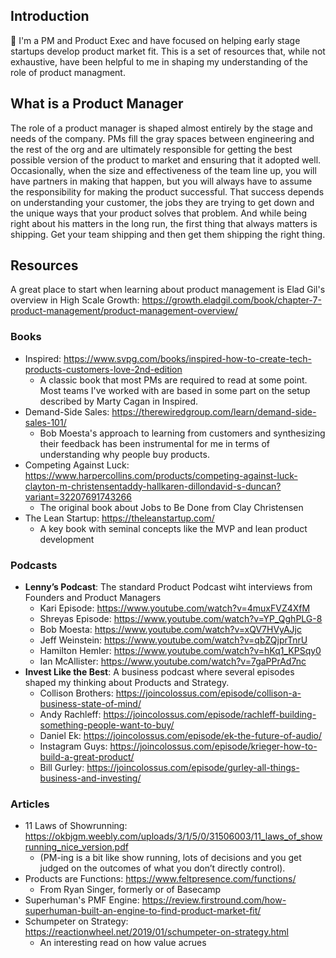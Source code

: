 ## Introduction
👋 I'm a PM and Product Exec and have focused on helping early stage startups develop product market fit. This is a set of resources that, while not exhaustive, have been helpful to me in shaping my understanding of the role of product managment. 

## What is a Product Manager
The role of a product manager is shaped almost entirely by the stage and needs of the company. PMs fill the gray spaces between engineering and the rest of the org and are ultimately responsible for getting the best possible version of the product to market and ensuring that it adopted well. Occasionally, when the size and effectiveness of the team line up, you will have partners in making that happen, but you will always have to assume the responsibility for making the product successful. That success depends on understanding your customer, the jobs they are trying to get down and the unique ways that your product solves that problem. And while being right about his matters in the long run, the first thing that always matters is shipping. Get your team shipping and then get them shipping the right thing.

## Resources
A great place to start when learning about product management is Elad Gil's overview in High Scale Growth: https://growth.eladgil.com/book/chapter-7-product-management/product-management-overview/

### Books
- Inspired: https://www.svpg.com/books/inspired-how-to-create-tech-products-customers-love-2nd-edition
  - A classic book that most PMs are required to read at some point. Most teams I've worked with are based in some part on the setup described by Marty Cagan in Inspired.
- Demand-Side Sales: https://therewiredgroup.com/learn/demand-side-sales-101/
  - Bob Moesta's approach to learning from customers and synthesizing their feedback has been instrumental for me in terms of understanding why people buy products.
- Competing Against Luck: https://www.harpercollins.com/products/competing-against-luck-clayton-m-christensentaddy-hallkaren-dillondavid-s-duncan?variant=32207691743266
  - The original book about Jobs to Be Done from Clay Christensen
- The Lean Startup: https://theleanstartup.com/
  - A key book with seminal concepts like the MVP and lean product development 
   
### Podcasts
- **Lenny’s Podcast**: The standard Product Podcast wiht interviews from Founders and Product Managers 
    - Kari Episode: https://www.youtube.com/watch?v=4muxFVZ4XfM 
    - Shreyas Episode: https://www.youtube.com/watch?v=YP_QghPLG-8 
    - Bob Moesta: https://www.youtube.com/watch?v=xQV7HVyAJjc
    - Jeff Weinstein: https://www.youtube.com/watch?v=qbZQjprTnrU
    - Hamilton Hemler: https://www.youtube.com/watch?v=hKq1_KPSqy0
    - Ian McAllister: https://www.youtube.com/watch?v=7gaPPrAd7nc
- **Invest Like the Best**: A business podcast where several episodes shaped my thinking about Products and Strategy.
  - Collison Brothers: https://joincolossus.com/episode/collison-a-business-state-of-mind/
  - Andy Rachleff: https://joincolossus.com/episode/rachleff-building-something-people-want-to-buy/
  - Daniel Ek: https://joincolossus.com/episode/ek-the-future-of-audio/
  - Instagram Guys: https://joincolossus.com/episode/krieger-how-to-build-a-great-product/
  - Bill Gurley: https://joincolossus.com/episode/gurley-all-things-business-and-investing/

### Articles
- 11 Laws of Showrunning: https://okbjgm.weebly.com/uploads/3/1/5/0/31506003/11_laws_of_showrunning_nice_version.pdf  
  - (PM-ing is a bit like show running, lots of decisions and you get judged on the outcomes of what you don’t directly control).
- Products are Functions: https://www.feltpresence.com/functions/
  - From Ryan Singer, formerly or of Basecamp 
- Superhuman's PMF Engine: https://review.firstround.com/how-superhuman-built-an-engine-to-find-product-market-fit/
- Schumpeter on Strategy: https://reactionwheel.net/2019/01/schumpeter-on-strategy.html
  - An interesting read on how value acrues
